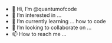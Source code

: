 - 👋 Hi, I’m @quantumofcode
- 👀 I’m interested in ...
- 🌱 I’m currently learning ... how to code
- 💞️ I’m looking to collaborate on ...
- 📫 How to reach me ...

<!---
quantumofcode/quantumofcode is a ✨ special ✨ repository because its `README.md` (this file) appears on your GitHub profile.
You can click the Preview link to take a look at your changes.
--->
